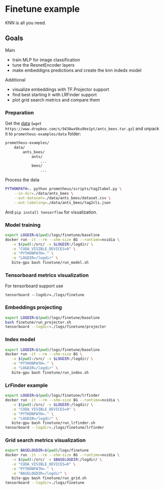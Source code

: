 # Finetune example

KNN is all you need.

## Goals

Main
- train MLP for image classification
- tune the ResnetEncoder layers
- make embeddigns predictions and create the knn indedx model

Additional
- visualize embeddings with TF.Projector support
- find best starting lr with LRFinder support
- plot grid search metrics and compare them

### Preparation

Get the [data](https://www.dropbox.com/s/9438wx9ku9ke1pt/ants_bees.tar.gz) (`wget https://www.dropbox.com/s/9438wx9ku9ke1pt/ants_bees.tar.gz`)
and unpack it to `prometheus-examples/data` folder:
```bash
prometheus-examples/
    data/
        ants_bees/
            ants/
                ...
            bees/
                ...
```

Process the data
```bash
PYTHONPATH=. python prometheus/scripts/tag2label.py \
    --in-dir=./data/ants_bees \
    --out-dataset=./data/ants_bees/dataset.csv \
    --out-labeling=./data/ants_bees/tag2cls.json
```

And `pip install tensorflow` for visualization.

### Model training


```bash
export LOGDIR=$(pwd)/logs/finetune/baseline
docker run -it --rm --shm-size 8G --runtime=nvidia \
   -v $(pwd):/src/ -v $LOGDIR:/logdir/ \
   -e "CUDA_VISIBLE_DEVICES=0" \
   -e "PYTHONPATH=." \
   -e "LOGDIR=/logdir" \
   bite-gpu bash finetune/run_model.sh
```

### Tensorboard metrics visualization

For tensorboard support use 

`tensorboard --logdir=./logs/finetune`


### Embeddings projecting

```bash
export LOGDIR=$(pwd)/logs/finetune/baseline
bash finetune/run_projector.sh
tensorboard --logdir=./logs/finetune/projector
```

### Index model

```bash
export LOGDIR=$(pwd)/logs/finetune/baseline
docker run -it --rm --shm-size 8G \
   -v $(pwd):/src/ -v $LOGDIR:/logdir/ \
   -e "PYTHONPATH=." \
   -e "LOGDIR=/logdir" \
   bite-gpu bash finetune/run_index.sh
```

### LrFinder example

```bash
export LOGDIR=$(pwd)/logs/finetune/lrfinder
docker run -it --rm --shm-size 8G --runtime=nvidia \
   -v $(pwd):/src/ -v $LOGDIR:/logdir/ \
   -e "CUDA_VISIBLE_DEVICES=0" \
   -e "PYTHONPATH=." \
   -e "LOGDIR=/logdir" \
   bite-gpu bash finetune/run_lrfinder.sh
tensorboard --logdir=./logs/finetune/lrfinder
```

### Grid search metrics visualization

```bash
export BASELOGDIR=$(pwd)/logs/finetune
docker run -it --rm --shm-size 8G --runtime=nvidia \
   -v $(pwd):/src/ -v $BASELOGDIR:/logdir/ \
   -e "CUDA_VISIBLE_DEVICES=0" \
   -e "PYTHONPATH=." \
   -e "BASELOGDIR=/logdir" \
   bite-gpu bash finetune/run_grid.sh
tensorboard --logdir=./logs/finetune
```
